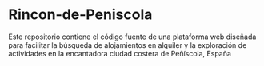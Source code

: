 # Rincon-de-Peniscola
Este repositorio contiene el código fuente de una plataforma web diseñada para facilitar la búsqueda de alojamientos en alquiler y la exploración de actividades en la encantadora ciudad costera de Peñíscola, España

